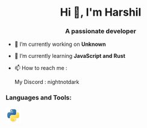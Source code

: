 <h1 align="center">Hi 👋, I'm Harshil</h1>
<h3 align="center">A passionate developer</h3>

- 🔭 I’m currently working on **Unknown**

- 🌱 I’m currently learning **JavaScript and Rust**

- 📫 How to reach me :
  
  My Discord : nightnotdark


<p align="left">
</p>

<h3 align="left">Languages and Tools:</h3>
<p align="left"> <a href="https://www.python.org" target="_blank" rel="noreferrer"> <img src="https://raw.githubusercontent.com/devicons/devicon/master/icons/python/python-original.svg" alt="python" width="40" height="40"/> </a> </p>


